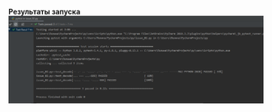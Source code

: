 **Результаты запуска**  
![Иллюстрация к проекту](https://github.com/polinanov/python_homework/blob/master/lab3_test/issue-02/src/pytestres.png)
